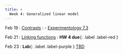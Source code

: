 ```yaml
---
title: >
  Week 4: Generalized linear model
---
```


Feb 19
: [Contrasts](https://socialinteractionlab.github.io/psych710-notes/contrasts.html)
  : - [Experimentology 7.3](https://experimentology.io/007-models.html#regression-models)

Feb 21
: [Linking functions](https://socialinteractionlab.github.io/psych710-notes/generalized-linear-model.html)
: **HW 4 due**{: .label .label-red }

Feb 23
: **Lab**{: .label .label-purple } [TBD](#)
